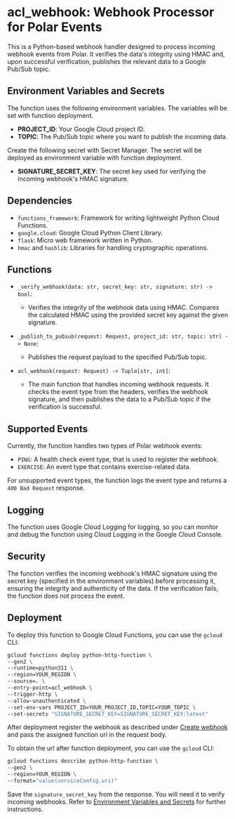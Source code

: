 # acl_webhook: Webhook Processor for Polar Events

This is a Python-based webhook handler designed to process incoming webhook events from Polar. It verifies the data's integrity using HMAC and, upon successful verification, publishes the relevant data to a Google Pub/Sub topic.

## Environment Variables and Secrets

The function uses the following environment variables. The variables will be set with function deployment.

- **PROJECT_ID**: Your Google Cloud project ID.
- **TOPIC**: The Pub/Sub topic where you want to publish the incoming data.

Create the following secret with Secret Manager. The secret will be deployed as environment variable with function deployment.

- **SIGNATURE_SECRET_KEY**: The secret key used for verifying the incoming webhook's HMAC signature.

## Dependencies

- `functions_framework`: Framework for writing lightweight Python Cloud Functions.
- `google.cloud`: Google Cloud Python Client Library.
- `flask`: Micro web framework written in Python.
- `hmac` and `hashlib`: Libraries for handling cryptographic operations.

## Functions

- `_verify_webhook(data: str, secret_key: str, signature: str) -> bool`:
  - Verifies the integrity of the webhook data using HMAC. Compares the calculated HMAC using the provided secret key against the given signature.

- `_publish_to_pubsub(request: Request, project_id: str, topic: str) -> None`:
  - Publishes the request payload to the specified Pub/Sub topic.

- `acl_webhook(request: Request) -> Tuple[str, int]`:
  - The main function that handles incoming webhook requests. It checks the event type from the headers, verifies the webhook signature, and then publishes the data to a Pub/Sub topic if the verification is successful.

## Supported Events

Currently, the function handles two types of Polar webhook events:

- `PING`: A health check event type, that is used to register the webhook.
- `EXERCISE`: An event type that contains exercise-related data.

For unsupported event types, the function logs the event type and returns a `400 Bad Request` response.

## Logging

The function uses Google Cloud Logging for logging, so you can monitor and debug the function using Cloud Logging in the Google Cloud Console.

## Security

The function verifies the incoming webhook's HMAC signature using the secret key (specified in the environment variables) before processing it, ensuring the integrity and authenticity of the data. If the verification fails, the function does not process the event.

## Deployment

To deploy this function to Google Cloud Functions, you can use the `gcloud` CLI:

```bash
gcloud functions deploy python-http-function \
--gen2 \
--runtime=python311 \
--region=YOUR_REGION \
--source=. \
--entry-point=acl_webhook \
--trigger-http \
--allow-unauthenticated \
--set-env-vars PROJECT_ID=YOUR_PROJECT_ID,TOPIC=YOUR_TOPIC \
--set-secrets "SIGNATURE_SECRET_KEY=SIGNATURE_SECRET_KEY:latest"
```

After deployment register the webhook as described under [Create webhook](https://www.polar.com/accesslink-api/#create-webhook) and pass the assigned function url in the request body.

To obtain the url after function deployment, you can use the `gcloud` CLI:

```bash
gcloud functions describe python-http-function \
--gen2 \
--region=YOUR_REGION \
--format="value(serviceConfig.uri)"
```

Save the `signature_secret_key` from the response. You will need it to verify incoming webhooks. Refer to [Environment Variables and Secrets](#environment-variables-and-secrets) for further instructions.
